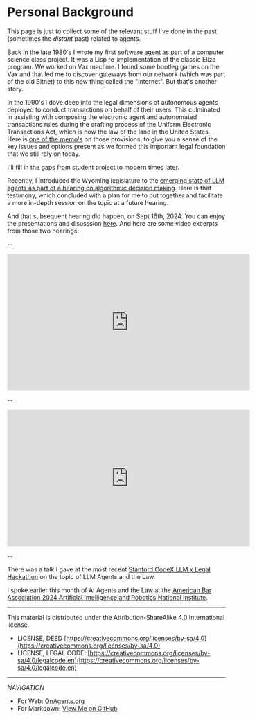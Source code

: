 # Personal Background

This page is just to collect some of the relevant stuff I've done in the past (sometimes the *distant* past) related to agents.

Back in the late 1980's I wrote my first software agent as part of a computer science class project.  It was a Lisp re-implementation of the classic Eliza program.  We worked on Vax machine.  I found some bootleg games on the Vax and that led me to discover gateways from our network (which was part of the old Bitnet) to this new thing called the "Internet".  But that's another story.

In the 1990's I dove deep into the legal dimensions of autonomous agents deployed to conduct transactions on behalf of their users.  This culminated in assisting with composing the electronic agent and autonomated transactions rules during the drafting process of the Uniform Electronic Transactions Act, which is now the law of the land in the United States.  Here is [one of the memo's](https://github.com/dazzaji/onagents/blob/main/docs/materials/0_report.htm-fullSize.pdf) on those provisions, to give you a sense of the key issues and options present as we formed this important legal foundation that we still rely on today.

I'll fill in the gaps from student project to modern times later.

Recently, I introduced the Wyoming legislature to the [emerging state of LLM agents as part of a hearing on algorithmic decision making](https://www.dazzagreenwood.com/p/testimony-on-agentic-ai-systems-and).  Here is that testimony, which concluded with a plan for me to put together and facilitate a more in-depth session on the topic at a future hearing.

And that subsequent hearing did happen, on Sept 16th, 2024.  You can enjoy the presentations and disusssion [here](https://www.dazzagreenwood.com/p/legislative-hearing-on-llm-agents).  And here are some video excerpts from those two hearings:

--

<iframe width="560" height="315" src="https://www.youtube.com/embed/zqAnASDf7mQ?si=N2co6q3MjI_okjcr" title="YouTube video player" frameborder="0" allow="accelerometer; autoplay; clipboard-write; encrypted-media; gyroscope; picture-in-picture; web-share" referrerpolicy="strict-origin-when-cross-origin" allowfullscreen></iframe>

-- 
<iframe width="560" height="315" src="https://www.youtube.com/embed/vQ1EqJMVBbE?si=z5U81m8hTxeBxF2O" title="YouTube video player" frameborder="0" allow="accelerometer; autoplay; clipboard-write; encrypted-media; gyroscope; picture-in-picture; web-share" referrerpolicy="strict-origin-when-cross-origin" allowfullscreen></iframe>

-- 

There was a talk I gave at the most recent [Stanford CodeX LLM x Legal Hackathon](https://law.stanford.edu/event/llm-x-law-hackathon-stanford-4) on the topic of LLM Agents and the Law.

I spoke earlier this month of AI Agents and the Law at the [American Bar Association 2024 Artificial Intelligence and Robotics National Institute](https://www.americanbar.org/groups/science_technology/events_cle/scitech-air-ni).


_____

This material is distributed under the Attribution-ShareAlike 4.0 International license.

* LICENSE, DEED [https://creativecommons.org/licenses/by-sa/4.0](https://creativecommons.org/licenses/by-sa/4.0)
* LICENSE, LEGAL CODE: [https://creativecommons.org/licenses/by-sa/4.0/legalcode.en](https://creativecommons.org/licenses/by-sa/4.0/legalcode.en)

------

*NAVIGATION*

* For Web: [OnAgents.org](https://onagents.org)
* For Markdown: [View Me on GitHub](https://github.com/dazzaji/onagents/tree/main/docs)
